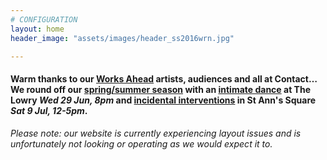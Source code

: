 ```yaml
---
# CONFIGURATION
layout: home
header_image: "assets/images/header_ss2016wrn.jpg"

---
```

#### Warm thanks to our [Works Ahead](/current/2016-worksahead) artists, audiences and all at Contact… We round off our [spring/summer season](/current/2016-springsummer) with an [intimate dance](/current/2016-springsummer/igorandmoreno) at The Lowry *Wed 29 Jun, 8pm* and [incidental interventions](/current/2016-hazard) in St Ann's Square *Sat 9 Jul, 12-5pm*.          
*Please note: our website is currently experiencing layout issues and is unfortunately not looking or operating as we would expect it to.*
